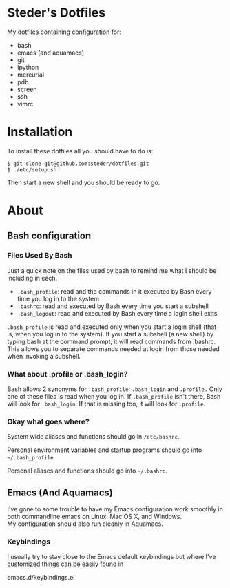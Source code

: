 # Steder's Dotfiles

My dotfiles containing configuration for:

 * bash
 * emacs (and aquamacs)
 * git
 * ipython
 * mercurial
 * pdb
 * screen
 * ssh 
 * vimrc 

# Installation

To install these dotfiles all you should have to do is:

    $ git clone git@github.com:steder/dotfiles.git 
    $ ./etc/setup.sh

Then start a new shell and you should be ready to go.

# About

## Bash configuration

### Files Used By Bash

Just a quick note on the files used by bash to remind me what I should be including in each.

 * `.bash_profile`: read and the commands in it executed by Bash every time you log in to the system
 *  `.bashrc`: read and executed by Bash every time you start a subshell
 * `.bash_logout`: read and executed by Bash every time a login shell exits

`.bash_profile` is read and executed only when you start a login shell (that is, when you log in to the system). If you start a subshell (a new shell) by typing bash at the command prompt, it will read commands from .bashrc. This allows you to separate commands needed at login from those needed when invoking a subshell. 
 
### What about .profile or .bash_login?

Bash allows 2 synonyms for `.bash_profile`: `.bash_login` and `.profile.`
Only one of these files is read when you log in.  If `.bash_profile` isn't there, Bash will look for `.bash_login`. If that is missing too, it will look for `.profile`.

### Okay what goes where?

System wide aliases and functions should go in `/etc/bashrc`.

Personal environment variables and startup programs should go into `~/.bash_profile`.

Personal aliases and functions should go into `~/.bashrc`.

## Emacs (And Aquamacs)

I've gone to some trouble to have my Emacs configuration work smoothly in both commandline emacs on Linux, Mac OS X, and Windows.  
My configuration should also run cleanly in Aquamacs.

### Keybindings

I usually try to stay close to the Emacs default keybindings but where I've customized things can be easily found in

emacs.d/keybindings.el

